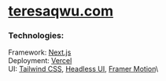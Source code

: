 # [teresaqwu.com](https://www.teresaqwu.com)

### Technologies:

Framework: [Next.js](https://nextjs.org)\
Deployment: [Vercel](http://vercel.com)\
UI: [Tailwind CSS](https://tailwindcss.com), [Headless UI](https://headlessui.com), [Framer Motion](https://www.framer.com/motion/)\
